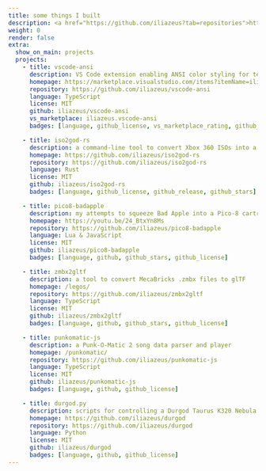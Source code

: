 ```yaml
---
title: some things I built
description: <a href="https://github.com/iliazeus?tab=repositories">https://github.com/iliazeus</a>
weight: 0
render: false
extra:
  show_on_main: projects
  projects:
    - title: vscode-ansi
      description: VS Code extension enabling ANSI color styling for text documents
      homepage: https://marketplace.visualstudio.com/items?itemName=iliazeus.vscode-ansi
      repository: https://github.com/iliazeus/vscode-ansi
      language: TypeScript
      license: MIT
      github: iliazeus/vscode-ansi
      vs_marketplace: iliazeus.vscode-ansi
      badges: [language, github_license, vs_marketplace_rating, github_release, github_stars]

    - title: iso2god-rs
      description: a command-line tool to convert Xbox 360 ISOs into a Games-On-Demand file format; for Linux, Windows and MacOS
      homepage: https://github.com/iliazeus/iso2god-rs
      repository: https://github.com/iliazeus/iso2god-rs
      language: Rust
      license: MIT
      github: iliazeus/iso2god-rs
      badges: [language, github_license, github_release, github_stars]

    - title: pico8-badapple
      description: my attempts to squeeze Bad Apple into a Pico-8 cartridge
      homepage: https://youtu.be/24_BtxYn8Ms
      repository: https://github.com/iliazeus/pico8-badapple
      language: Lua & JavaScript
      license: MIT
      github: iliazeus/pico8-badapple
      badges: [language, github, github_stars, github_license]

    - title: zmbx2gltf
      description: a tool to convert MecaBricks .zmbx files to glTF
      homepage: /legos/
      repository: https://github.com/iliazeus/zmbx2gltf
      language: TypeScript
      license: MIT
      github: iliazeus/zmbx2gltf
      badges: [language, github, github_stars, github_license]

    - title: punkomatic-js
      description: a Punk-O-Matic 2 song data parser and player
      homepage: /punkomatic/
      repository: https://github.com/iliazeus/punkomatic-js
      language: TypeScript
      license: MIT
      github: iliazeus/punkomatic-js
      badges: [language, github, github_license]

    - title: durgod.py
      description: scripts for controlling a Durgod Taurus K320 Nebula keyboard
      homepage: https://github.com/iliazeus/durgod
      repository: https://github.com/iliazeus/durgod
      language: Python
      license: MIT
      github: iliazeus/durgod
      badges: [language, github, github_license]
---
```

